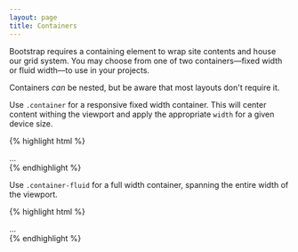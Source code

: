 ```yaml
---
layout: page
title: Containers
---
```


Bootstrap requires a containing element to wrap site contents and house our grid system. You may choose from one of two containers—fixed width or fluid width—to use in your projects.

Containers *can* be nested, but be aware that most layouts don't require it.

Use `.container` for a responsive fixed width container. This will center content withing the viewport and apply the appropriate `width` for a given device size.

{% highlight html %}
<div class="container">
  ...
</div>
{% endhighlight %}

Use `.container-fluid` for a full width container, spanning the entire width of the viewport.

{% highlight html %}
<div class="container-fluid">
  ...
</div>
{% endhighlight %}
